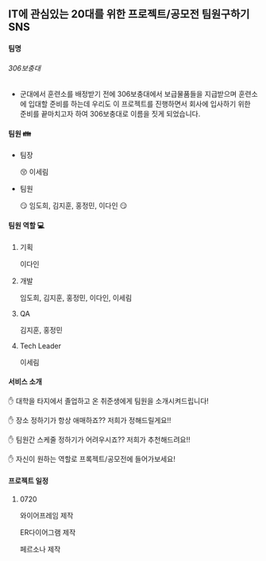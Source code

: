 ## IT에 관심있는 20대를 위한 프로젝트/공모전 팀원구하기 SNS

#### 팀명

###### 306보충대

- 군대에서 훈련소를 배정받기 전에 306보충대에서 보급물품들을 지급받으며 훈련소에 입대할 준비를 하는데 우리도 이 프로젝트를 진행하면서 회사에 입사하기 위한 준비를 끝마치고자 하여 306보충대로 이름을 짓게 되었습니다.



#### 팀원 :family:	

- 팀장

  :kissing_closed_eyes:	이세림

- 팀원

  :smirk:	임도희, 김지훈, 홍정민, 이다인	:smirk:		



#### 팀원 역할 :computer:	

1. 기획

   이다인

2. 개발

   임도희, 김지훈, 홍정민, 이다인, 이세림

3. QA

   김지훈, 홍정민

4. Tech Leader

   이세림



#### 서비스 소개

:hand: 	대학을 타지에서 졸업하고 온 취준생에게 팀원을 소개시켜드립니다!

:hand:	 장소 정하기가 항상 애매하죠?? 저희가 정해드릴게요!!

:hand: 	팀원간 스케줄 정하기가 어려우시죠?? 저희가 추천해드려요!!

:hand: 	자신이 원하는 역할로 프록젝트/공모전에 들어가보세요!



#### 프로젝트 일정

1. 0720

   와이어프레임 제작

   ER다이어그램 제작

   페르소나 제작